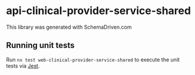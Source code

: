 
# api-clinical-provider-service-shared

This library was generated with SchemaDriven.com

## Running unit tests

Run `nx test web-clinical-provider-service-shared` to execute the unit tests via [Jest](https://jestjs.io).

